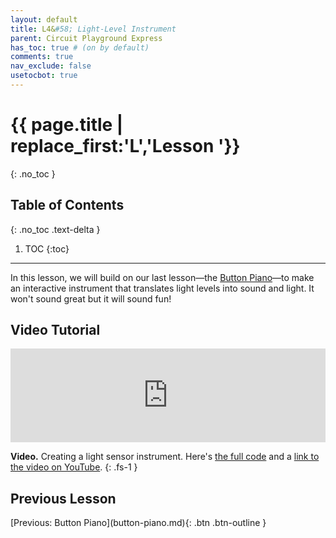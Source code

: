 ```yaml
---
layout: default
title: L4&#58; Light-Level Instrument
parent: Circuit Playground Express
has_toc: true # (on by default)
comments: true
nav_exclude: false
usetocbot: true
---
```

# {{ page.title | replace_first:'L','Lesson '}}
{: .no_toc }

## Table of Contents
{: .no_toc .text-delta }

1. TOC
{:toc}
---

In this lesson, we will build on our last lesson—the [Button Piano](button-piano.md)—to make an interactive instrument that translates light levels into sound and light. It won't sound great but it will sound fun!

## Video Tutorial

<div class="iframe-container">
  <iframe width="100%" src="https://www.youtube.com/embed/RlEPQqyQGEk" title="YouTube video player" frameborder="0" allow="accelerometer; autoplay; clipboard-write; encrypted-media; gyroscope; picture-in-picture; web-share" allowfullscreen></iframe>
</div>

**Video.** Creating a light sensor instrument. Here's [the full code](https://makecode.com/_drYKXH5UeV1r) and a [link to the video on YouTube](https://youtu.be/RlEPQqyQGEk).
{: .fs-1 }

## Previous Lesson

<span class="fs-6">
[Previous: Button Piano](button-piano.md){: .btn .btn-outline }
</span>